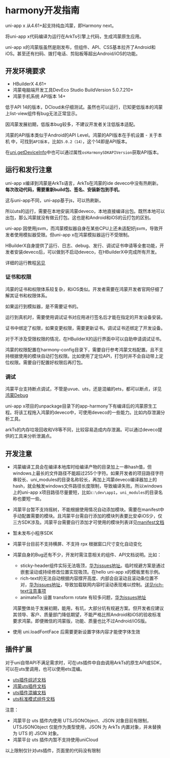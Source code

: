 # harmony开发指南

uni-app x 从4.61+起支持纯血鸿蒙，即Harmony next。

将uni-app x代码编译为运行在ArkTs引擎上代码，生成鸿蒙原生应用。

uni-app x的鸿蒙版虽然是刚发布，但组件、API、CSS基本拉齐了Android和iOS。甚至还有扫码、拨打电话、剪贴板等超出Android/iOS的功能。

## 开发环境要求

- HBuilderX 4.61+
- 鸿蒙电脑端开发工具DevEco Studio BuildVersion 5.0.7.210+
- 鸿蒙手机系统 API版本 14+

低于API 14的版本，DCloud未仔细测试。虽然也可以运行，已知更低版本的鸿蒙上list-view组件有bug无法正常显示。

因鸿蒙发展初期，低版本bug较多，不建议开发者关注低版本适配。

鸿蒙的API版本类似于Android的API Level。鸿蒙的API版本在手机设置 - 关于本机 中，可找到`API版本`，比如`5.0.2（14）`，这个14即是API版本。

在[uni.getDeviceInfo](../api/get-device-info.md)中也可以通过属性`osHarmonySDKAPIVersion`获取API版本。

## 运行和发行注意
uni-app x编译到鸿蒙是ArkTs语言，ArkTs在鸿蒙的ide deveco中没有热刷新。**每次改动代码，需要重新build包、签名、安装新包到手机**。

这与uni-app不同，uni-app基于js，可以热刷新。

所以uts的运行，需要在本地安装鸿蒙deveco，本地直接编译出包。既然本地可以出包，那么鸿蒙就没有做云打包。这也是和Android和iOS的云打包的区别。

uni-app 因使用jsvm，而鸿蒙模拟器自身在某些CPU上还未适配好jsvm，导致开发者使用模拟器受限。但uni-app x在鸿蒙模拟器运行不受限制。

HBuilderX自身提供了运行、日志、debug、发行、调试证书申请等全套功能，开发者安装deveco后，可以做到不启动deveco，在HBuilderX中完成所有开发。

详细的运行教程[另见](https://uniapp.dcloud.net.cn/tutorial/harmony/runbuild.html)

### 证书和权限

鸿蒙的证书和权限体系较复杂，和iOS类似。开发者需要在鸿蒙开发者官网仔细了解其证书和权限体系。

如果运行到模拟器，是不需要证书的。

运行到真机时，需要使用调试证书对应用进行签名后才能在指定的开发设备安装。

证书中绑定了权限，如果变更权限，需要更新证书。调试证书还绑定了开发设备。

对于不涉及受限权限的情况，在HBuilderX的运行界面中可以自助申请调试证书。

鸿蒙的权限配置在harmony-config目录下，需要自行参考鸿蒙文档配置。且不支持根据使用的模块自动打包权限。比如使用了定位API，打包时并不会自动带上定位权限。需要自行配置好权限后再打包。

### 调试

鸿蒙平台支持断点调试，不管是uvue、uts，还是混编的ets，都可以断点，详见[鸿蒙Debug](https://uniapp.dcloud.net.cn/tutorial/debug/uni-uts-debug-harmony.html)

uni-app x项目的unpackage目录下的app-harmony下有编译后的鸿蒙原生工程。将该工程拖入鸿蒙的deveco中，可使用deveco的一些能力。比如内存泄漏分析工具。

arkTs的内存垃圾回收和V8等不同，比较容易造成内存泄漏。可以通过deveco提供的工具来分析泄漏点。

## 开发注意
- 鸿蒙编译工具会在编译本地库时给编译产物的目录加上一串hash值，但windows上最长的文件路径不能超过255个字符。如果开发者的项目路径字符串较长、uni_modules的目录名称较长，再加上鸿蒙deveco编译器加上的hash，就会触发windows文件路径长度限制，导致编译失败。所以windows上的uni-app x项目路径尽量要短，比如`c:\dev\app1`，`uni_modules`的目录名称也要短一些。
- 鸿蒙平台暂不支持摇树，不能根据使用情况自动添加模块。需要在manifest中手动配置需要的模块。且鸿蒙平台需自行添加的模块列表要比安卓iOS少，仅三方SDK涉及。鸿蒙平台需要自行添加才可使用的模块列表详见[manifest文档](../collocation/manifest-harmony.md#modules)
- 暂未发布小程序SDK
- 鸿蒙平台目前不支持横屏、不支持 rpx 根据窗口尺寸变化自动变化
- 鸿蒙自身的Bug还有不少，开发时需注意相关的组件、API文档说明。比如：
	* sticky-header组件实际无法吸顶，[华为issues地址](https://issuereporter.developer.huawei.com/detail/250220195912059/comment)。临时规避方案是通过嵌套滚动或持续修改位置实现吸顶。在hello uni-app x的模板里有示例。
	* rich-text的无法自动根据内容撑开高度、内部会自滚动且滚动条位置不对，[华为issues地址](https://issuereporter.developer.huawei.com/detail/250224172323045/comment)，导致加载联网内容时滚动表现难以控制。[详见rich-text注意事项](../component/rich-text.md#tips)
	* animateTo 设置 transform rotate 有较多问题，[华为issues地址](https://issuereporter.developer.huawei.com/detail/250317210619077/comment)
	
	鸿蒙整体处于发展初期，能用，有坑，大部分坑有规避方案。但开发者应建议其领导、客户、质量部门降低期望，不能严格比照Android和iOS的验收标准要求鸿蒙。即便微信的鸿蒙版，功能、质量也比不过Android/iOS版。
- 使用 uni.loadFontFace 后需要更新设置字体内容才能使字体生效

## 插件扩展

对于uni自带API不满足需求时，可在uts插件中自由调用ArkTs的原生API或SDK，可以在uts里调用，也可以使用ets混编。
- [uts插件综述文档](../plugin/uts-plugin.md)
- [鸿蒙uts插件文档](../plugin/uts-for-harmony.md)
- [uts插件混编文档](../plugin/uts-plugin-hybrid.md#harmonyos平台)
- [uts标准模式组件文档](../plugin/uts-component-vue.md)

注意：
- 鸿蒙平台 uts 插件内使用 UTSJSONObject、JSON 对象目前有限制，UTSJSONObject 仅能作为类型使用，JSON 为 ArkTs 内置对象，并未替换为 UTS 的 JSON 对象。
- 鸿蒙平台 uts 插件内暂不支持使用uniCloud

以上限制仅针对uts插件，页面里的代码没有限制
